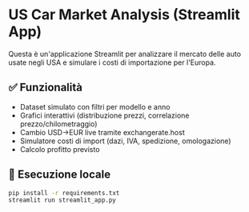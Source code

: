 # US Car Market Analysis (Streamlit App)

Questa è un'applicazione Streamlit per analizzare il mercato delle auto usate negli USA e simulare i costi di importazione per l'Europa.

## ✅ Funzionalità
- Dataset simulato con filtri per modello e anno
- Grafici interattivi (distribuzione prezzi, correlazione prezzo/chilometraggio)
- Cambio USD→EUR live tramite exchangerate.host
- Simulatore costi di import (dazi, IVA, spedizione, omologazione)
- Calcolo profitto previsto

## 🔧 Esecuzione locale
```bash
pip install -r requirements.txt
streamlit run streamlit_app.py
